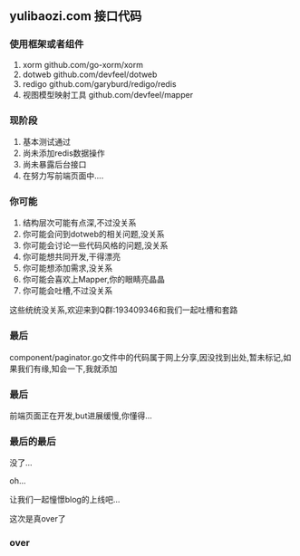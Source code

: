 yulibaozi.com 接口代码
---
### 使用框架或者组件
1. xorm  github.com/go-xorm/xorm
2. dotweb  github.com/devfeel/dotweb
3. redigo github.com/garyburd/redigo/redis
4. 视图模型映射工具 github.com/devfeel/mapper

### 现阶段
1. 基本测试通过
2. 尚未添加redis数据操作
3. 尚未暴露后台接口
4. 在努力写前端页面中....

### 你可能
1. 结构层次可能有点深,不过没关系
2. 你可能会问到dotweb的相关问题,没关系
3. 你可能会讨论一些代码风格的问题,没关系
4. 你可能想共同开发,干得漂亮
5. 你可能想添加需求,没关系
6. 你可能会喜欢上Mapper,你的眼睛亮晶晶
7. 你可能会吐槽,不过没关系

这些统统没关系,欢迎来到Q群:193409346和我们一起吐槽和套路

### 最后
component/paginator.go文件中的代码属于网上分享,因没找到出处,暂未标记,如果我们有缘,知会一下,我就添加

### 最后
前端页面正在开发,but进展缓慢,你懂得...

### 最后的最后
没了...

oh...

让我们一起憧憬blog的上线吧...

这次是真over了

### over
